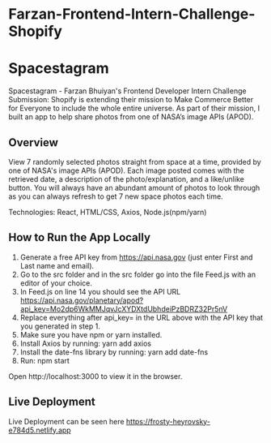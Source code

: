 # Farzan-Frontend-Intern-Challenge-Shopify

# Spacestagram 

Spacestagram - Farzan Bhuiyan's Frontend Developer Intern Challenge Submission:
Shopify is extending their mission to Make Commerce Better for Everyone to include the whole entire universe. As part of their mission, I built an app to help share photos from one of NASA’s image APIs (APOD).

## Overview
View 7 randomly selected photos straight from space at a time, provided by one of NASA's image APIs (APOD). Each image posted comes with the retrieved date, a description of the photo/explanation, and a like/unlike button. You will always have an abundant amount of photos to look through as you can always refresh to get 7 new space photos each time. 

Technologies: React, HTML/CSS, Axios, Node.js(npm/yarn)

## How to Run the App Locally

1. Generate a free API key from https://api.nasa.gov (just enter First and Last name and email).
2. Go to the src folder and in the src folder go into the file Feed.js with an editor of your choice. 
3. In Feed.js on line 14 you should see the API URL https://api.nasa.gov/planetary/apod?api_key=Mo2dp6WkMMJqvJcXYDXtdUbhdeiPzBDRZ32Pr5nV
4. Replace everything after api_key= in the URL above with the API key that you generated in step 1. 
5. Make sure you have npm or yarn installed.
6. Install Axios by running: yarn add axios
7. Install the date-fns library by running: yarn add date-fns
8. Run: npm start

Open http://localhost:3000 to view it in the browser.

## Live Deployment

Live Deployment can be seen here https://frosty-heyrovsky-e784d5.netlify.app

